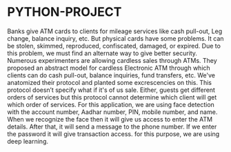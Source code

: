 # PYTHON-PROJECT
Banks give ATM cards to clients for mileage services like cash pull-out, Leg change, balance inquiry, etc. But physical cards have some problems.
It can be stolen, skimmed, reproduced, confiscated, damaged, or expired. Due to this problem, we must find an alternate way to give better security. Numerous experimenters are allowing cardless sales through ATMs.
They proposed an abstract model for cardless Electronic ATM through which clients can do cash pull-out, balance inquiries, fund transfers, etc.
We've anatomized their protocol and planted some excrescencies on this. This protocol doesn’t specify what if it's of us sale.
Either, guests get different orders of services but this protocol cannot determine which client will get which order of services.
For this application, we are using face detection with the account number, Aadhar number, PIN, mobile number, and name.
When we recognize the face then it will give us access to enter the ATM details. After that, it will send a message to the phone number.
If we enter the password it will give transaction access. for this purpose, we are using deep learning.

